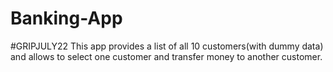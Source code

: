 # Banking-App
#GRIPJULY22 
This app provides a list of all 10 customers(with dummy data) and allows to select one customer and transfer money to another customer.
